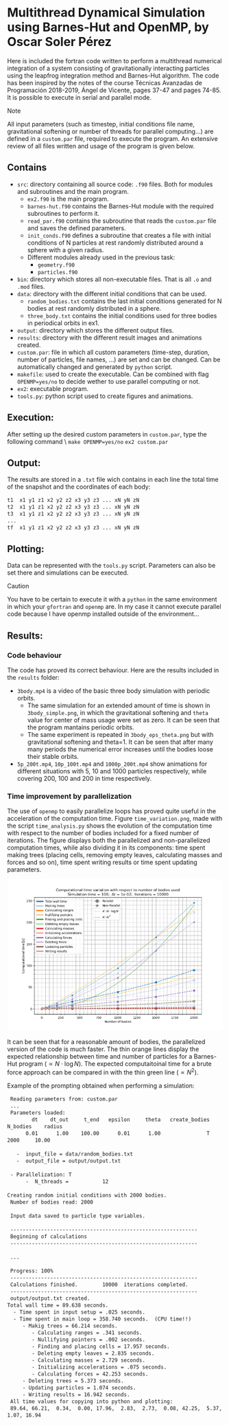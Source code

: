 # Multithread Dynamical Simulation using Barnes-Hut and OpenMP, by Oscar Soler Pérez
Here is included the fortran code written to perform a multithread numerical integration of a system consisting of gravitationally interacting particles using the leapfrog integration method and Barnes-Hut algorithm.
The code has been inspired by the notes of the course Técnicas Avanzadas de Programación 2018-2019, Ángel de Vicente, pages 37-47 and pages 74-85.
It is possible to execute in serial and parallel mode.

> [!NOTE]
> All input parameters (such as timestep, initial conditions file name, gravitational softening or number of threads for parallel computing...) are defined in a `custom.par` file, required to execute the program. An extensive review of all files written and usage of the program is given below.

## Contains
- `src`: directory containing all source code: `.f90` files. Both for modules and subroutines and the main program.
  - `ex2.f90` is the main program.
  - `barnes-hut.f90` contains the Barnes-Hut module with the required subroutines to perform it.
  - `read_par.f90` contains the subroutine that reads the `custom.par` file and saves the defined parameters.
  - `init_conds.f90` defines a subroutine that creates a file with initial conditions of N particles at rest randomly distributed around a sphere with a given radius.
  - Different modules already used in the previous task:
    - `geometry.f90`
    - `particles.f90`
- `bin`: directory which stores all non-executable files. That is all `.o` and `.mod` files.
- `data`: directory with the different initial conditions that can be used.
  - `random_bodies.txt` contains the last initial conditions generated for N bodies at rest randomly distributed in a sphere.
  - `three_body.txt` contains the initial conditions used for three bodies in periodical orbits in ex1.
- `output`: directory which stores the different output files.
- `results`: directory with the different result images and animations created.
- `custom.par`: file in which all custom parameters (time-step, duration, number of particles, file names, ...) are set and can be changed. Can be automatically changed and generated by `python` script.
- `makefile`: used to create the executable. Can be combined with flag `OPENMP=yes/no` to decide wether to use parallel computing or not.
- `ex2`: executable program.
- `tools.py`: python script used to create figures and animations.


## Execution:  
After setting up the desired custom parameters in `custom.par`, type the following command \\
    `make OPENMP=yes/no`
    `ex2 custom.par`


## Output:
The results are stored in a `.txt` file wich contains in each line the total time of the snapshot and the coordinates of each body:
```
t1  x1 y1 z1 x2 y2 z2 x3 y3 z3 ... xN yN zN
t2  x1 y1 z1 x2 y2 z2 x3 y3 z3 ... xN yN zN
t3  x1 y1 z1 x2 y2 z2 x3 y3 z3 ... xN yN zN
...
tf  x1 y1 z1 x2 y2 z2 x3 y3 z3 ... xN yN zN
```


## Plotting:
Data can be represented with the `tools.py` script. Parameters can also be set there and simulations can be executed.
> [!CAUTION]
> You have to be certain to execute it with a `python` in the same environment in which your `gfortran` and `openmp` are. In my case it cannot execute parallel code because I have openmp installed outside of the environment...


## Results:
### Code behaviour
The code has proved its correct behaviour. Here are the results included in the `results` folder:
- `3body.mp4` is a video of the basic three body simulation with periodic orbits.
  - The same simulation for an extended amount of time is shown in `3body_simple.png`, in which the gravitational softening and `theta` value for center of mass usage were set as zero. It can be seen that the program mantains periodic orbits.
  - The same experiment is repeated in `3body_eps_theta.png` but with gravitational softening and theta=1. It can be seen that after many many periods the numerical error increases until the bodies loose their stable orbits.
- `5p_200t.mp4`, `10p_100t.mp4` and `1000p_200t.mp4` show animations for different situations with 5, 10 and 1000 particles respectively, while covering 200, 100 and 200 in time respectively.

### Time improvement by parallelization
The use of `openmp` to easily parallelize loops has proved quite useful in the acceleration of the computation time.
Figure `time_variation.png`, made with the script `time_analysis.py` shows the evolution of the computation time with respect to the number of bodies included for a fixed number of iterations.
The figure displays both the parallelized and non-parallelized computation times, while also dividing it in its components: time spent making trees (placing cells, removing empty leaves, calculating masses and forces and so on), time spent writing results or time spent updating parameters.

![Computational time variation analysis](results/time_variation.png)

It can be seen that for a reasonable amount of bodies, the parallelized version of the code is much faster. The thin orange lines display the expected relationship between time and number of particles for a Barnes-Hut program ($\propto N\cdot \log N$). The expected computaitoinal time for a brute force approach can be compared in with the thin green line ($\propto N^2$).

Example of the prompting obtained when performing a simulation:
```
 Reading parameters from: custom.par
 ...
 Parameters loaded:
        dt    dt_out     t_end   epsilon     theta   create_bodies  N_bodies    radius
      0.01      1.00    100.00      0.01      1.00               T      2000     10.00
 
   -  input_file = data/random_bodies.txt
   -  output_file = output/output.txt
 
 - Parallelization: T
      -  N_threads =           12
 
Creating random initial conditions with 2000 bodies.
 Number of bodies read: 2000
 
 Input data saved to particle type variables.
 
 -------------------------------------------------------------
 Beginning of calculations
 -------------------------------------------------------------
 
 ...
 
 Progress: 100%
 -------------------------------------------------------------
 Calculations finished.        10000  iterations completed.
 -------------------------------------------------------------
 output/output.txt created.
Total wall time = 89.638 seconds.
  - Time spent in input setup = .025 seconds.
  - Time spent in main loop = 358.740 seconds.  (CPU time!!)
     - Makig trees = 66.214 seconds.
        - Calculating ranges = .341 seconds.
        - Nullifying pointers = .002 seconds.
        - Finding and placing cells = 17.957 seconds.
        - Deleting empty leaves = 2.835 seconds.
        - Calculating masses = 2.729 seconds.
        - Initializing accelerations = .075 seconds.
        - Calculating forces = 42.253 seconds.
     - Deleting trees = 5.373 seconds.
     - Updating particles = 1.074 seconds.
     - Writing results = 16.942 seconds.
 All time values for copying into python and plotting:
 89.64, 66.21,  0.34,  0.00, 17.96,  2.83,  2.73,  0.08, 42.25,  5.37,  1.07, 16.94
```
